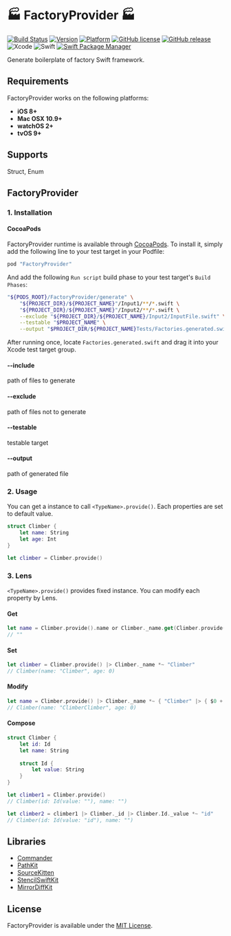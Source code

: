 # :factory: FactoryProvider :factory:

[![Build Status](https://travis-ci.com/Nonchalant/FactoryProvider.svg?branch=master)](https://travis-ci.com/Nonchalant/FactoryProvider)
[![Version](http://img.shields.io/cocoapods/v/FactoryProvider.svg?style=flat)](http://cocoadocs.org/pods/FactoryProvider)
[![Platform](http://img.shields.io/cocoapods/p/FactoryProvider.svg?style=flat)](http://cocoadocs.org/pods/FactoryProvider)
[![GitHub license](https://img.shields.io/badge/license-MIT-lightgrey.svg)](https://raw.githubusercontent.com/Nonchalant/FactoryProvider/master/LICENSE.md)
[![GitHub release](https://img.shields.io/github/release/Nonchalant/FactoryProvider.svg)](https://github.com/Nonchalant/FactoryProvider/releases)
![Xcode](https://img.shields.io/badge/Xcode-9.4-brightgreen.svg)
![Swift](https://img.shields.io/badge/Swift-4.1-brightgreen.svg)
[![Swift Package Manager](https://img.shields.io/badge/Swift%20Package%20Manager-4.0.0-brightgreen.svg)](https://github.com/apple/swift-package-manager)

Generate boilerplate of factory Swift framework.


## Requirements

FactoryProvider works on the following platforms:

- **iOS 8+**
- **Mac OSX 10.9+**
- **watchOS 2+**
- **tvOS 9+**


## Supports

Struct, Enum


## FactoryProvider

### 1. Installation

#### CocoaPods

FactoryProvider runtime is available through [CocoaPods](http://cocoapods.org). To install it, simply add the following line to your test target in your Podfile:

```Ruby
pod "FactoryProvider"
```

And add the following `Run script` build phase to your test target's `Build Phases`:

```Bash
"${PODS_ROOT}/FactoryProvider/generate" \
    "${PROJECT_DIR}/${PROJECT_NAME}"/Input1/**/*.swift \
    "${PROJECT_DIR}/${PROJECT_NAME}"/Input2/**/*.swift \
    --exclude "${PROJECT_DIR}/${PROJECT_NAME}/Input2/InputFile.swift" \
    --testable "$PROJECT_NAME" \
    --output "$PROJECT_DIR/${PROJECT_NAME}Tests/Factories.generated.swift"
```

After running once, locate `Factories.generated.swift` and drag it into your Xcode test target group.

#### --include

path of files to generate

#### --exclude

path of files not to generate

#### --testable

testable target

#### --output

path of generated file

### 2. Usage

You can get a instance to call `<TypeName>.provide()`. Each properties are set to default value.

```swift
struct Climber {
    let name: String
    let age: Int
}

let climber = Climber.provide()
```

### 3. Lens

`<TypeName>.provide()` provides fixed instance. You can modify each property by Lens.

#### Get

```swift
let name = Climber.provide().name or Climber._name.get(Climber.provide())
// ""
```

#### Set

```swift
let climber = Climber.provide() |> Climber._name *~ "Climber"
// Climber(name: "Climber", age: 0)
```

#### Modify

```swift
let name = Climber.provide() |> Climber._name *~ { "Climber" |> { $0 + $0 } }()
// Climber(name: "ClimberClimber", age: 0)
```

#### Compose

```swift
struct Climber {
    let id: Id
    let name: String
    
    struct Id {
        let value: String
    }
}

let climber1 = Climber.provide()
// Climber(id: Id(value: ""), name: "")

let climber2 = climber1 |> Climber._id |> Climber.Id._value *~ "id"
// Climber(id: Id(value: "id"), name: "")
```


## Libraries

* [Commander](https://github.com/kylef/Commander)
* [PathKit](https://github.com/kylef/PathKit)
* [SourceKitten](https://github.com/jpsim/SourceKitten)
* [StencilSwiftKit](https://github.com/SwiftGen/StencilSwiftKit)
* [MirrorDiffKit](https://github.com/Kuniwak/MirrorDiffKit)


## License

FactoryProvider is available under the [MIT License](LICENSE).
